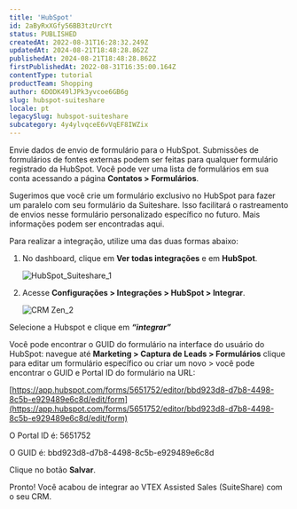 ```yaml
---
title: 'HubSpot'
id: 2aByRxXGfy56BB3tzUrcYt
status: PUBLISHED
createdAt: 2022-08-31T16:28:32.249Z
updatedAt: 2024-08-21T18:48:28.862Z
publishedAt: 2024-08-21T18:48:28.862Z
firstPublishedAt: 2022-08-31T16:35:00.164Z
contentType: tutorial
productTeam: Shopping
author: 6DODK49lJPk3yvcoe6GB6g
slug: hubspot-suiteshare
locale: pt
legacySlug: hubspot-suiteshare
subcategory: 4y4ylvqceE6vVqEF8IWZix
---
```


Envie dados de envio de formulário para o HubSpot. Submissões de formulários de fontes externas podem ser feitas para qualquer formulário registrado da HubSpot. Você pode ver uma lista de formulários em sua conta acessando a página **Contatos > Formulários**.

Sugerimos que você crie um formulário exclusivo no HubSpot para fazer um paralelo com seu formulário da Suiteshare. Isso facilitará o rastreamento de envios nesse formulário personalizado específico no futuro. Mais informações podem ser encontradas aqui.

Para realizar a integração, utilize uma das duas formas abaixo:

1. No dashboard, clique em **Ver todas integrações** e em **HubSpot**.

   ![HubSpot_Suiteshare_1](//images.ctfassets.net/alneenqid6w5/6ohwamJ0xsLQsxtuTZrrxA/affa4804ec1386284ac220a82ec6622a/HubSpot_Suiteshare_1.png)

2. Acesse **Configurações > Integrações > HubSpot > Integrar**.

   ![CRM Zen_2](//images.ctfassets.net/alneenqid6w5/5Q1v1x7pR9DaaavNtDLIkh/017737adacef1737787ce533f3898f20/CRM_Zen_2.png)

Selecione a Hubspot e clique em _**“integrar”**_

Você pode encontrar o GUID do formulário na interface do usuário do HubSpot: navegue até **Marketing > Captura de Leads > Formulários** clique para editar um formulário específico ou criar um novo > você pode encontrar o GUID e Portal ID do formulário na URL:

[https://app.hubspot.com/forms/5651752/editor/bbd923d8-d7b8-4498-8c5b-e929489e6c8d/edit/form](https://app.hubspot.com/forms/5651752/editor/bbd923d8-d7b8-4498-8c5b-e929489e6c8d/edit/form)

O Portal ID é: 5651752

O GUID é: bbd923d8-d7b8-4498-8c5b-e929489e6c8d

Clique no botão **Salvar**. 

Pronto! Você acabou de integrar ao VTEX Assisted Sales (SuiteShare) com o seu CRM.
